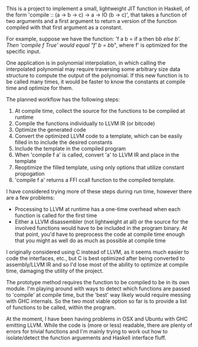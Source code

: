 This is a project to implement a small, lightweight JIT function in Haskell, of the form 'compile :: (a -> b -> c) -> a -> IO (b -> c)', that takes a function of two arguments and a first argument to return a version of the function compiled with that first argument as a constant.

For example, suppose we have the function: 'f a b = if a then b*b else b'. Then 'compile f True' would equal "f' b = b*b", where f' is optimized for the specific input.

One application is in polynomial interpolation, in which calling the interpolated polynomial may require traversing some arbitrary size data structure to compute the output of the polynomial. If this new function is to be called many times, it would be faster to know the constants at compile time and optimize for them. 

The planned workflow has the following steps:

1. At compile time, collect the source for the functions to be compiled at runtime
2. Compile the functions individually to LLVM IR (or bitcode)
3. Optimize the generated code
4. Convert the optimized LLVM code to a template, which can be easily filled in to include the desired constants
5. Include the template in the compiled program
6. When 'compile f a' is called, convert 'a' to LLVM IR and place in the template
7. Reoptimize the filled template, using only options that utilize constant propogation
8. 'compile f a' returns a FFI ccall function to the compiled template.

I have considered trying more of these steps during run time, however there are a few problems:
* Processing to LLVM at runtime has a one-time overhead when each function is called for the first time
* Either a LLVM disassembler (not lightweight at all) or the source for the involved functions would have to be included in the program binary. At that point, you'd have to preprocess the code at compile time enough that you might as well do as much as possible at compile time

I originally considered using C instead of LLVM, as it seems much easier to code the interfaces, etc., but C is best optimized after being converted to assembly/LLVM IR and so I'd lose most of the ability to optimize at compile time, damaging the utility of the project.

The prototype method requires the function to be compiled to be in its own module. I'm playing around with ways to detect which functions are passed to 'compile' at compile time, but the 'best' way likely would require messing with GHC internals. So the two most viable option so far is to provide a list of functions to be called, within the program.

At the moment, I have been having problems in OSX and Ubuntu with GHC emitting LLVM. While the code is (more or less) readable, there are plenty of errors for trivial functions and I'm mainly trying to work out how to isolate/detect the function arguements and Haskell interface fluff.
